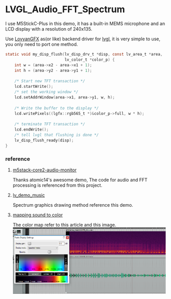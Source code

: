 # LVGL_Audio_FFT_Spectrum

I use M5StickC-Plus in this demo, it has a built-in MEMS microphone and an LCD display with a resolution of 240x135.

Use [LovyanGFX](https://github.com/lovyan03/LovyanGFX) as(or like) backend driver for [lvgl](https://github.com/lvgl/lvgl), it is very simple to use, you only need to port one method.

```C
static void my_disp_flush(lv_disp_drv_t *disp, const lv_area_t *area,
                          lv_color_t *color_p) {
    int w = (area->x2 - area->x1 + 1);
    int h = (area->y2 - area->y1 + 1);

    /* Start new TFT transaction */
    lcd.startWrite();
    /* set the working window */
    lcd.setAddrWindow(area->x1, area->y1, w, h);

    /* Write the buffer to the display */
    lcd.writePixels((lgfx::rgb565_t *)&color_p->full, w * h);

    /* terminate TFT transaction */
    lcd.endWrite();
    /* tell lvgl that flushing is done */
    lv_disp_flush_ready(disp);
}
```

### reference

1. [m5stack-core2-audio-monitor](https://github.com/atomic14/m5stack-core2-audio-monitor)

    Thanks atomic14's awesome demo, The code for audio and FFT processing is referenced from this project.

2. [lv_demo_music](https://github.com/lvgl/lv_demos/tree/master/src/lv_demo_music)
   
   Spectrum graphics drawing method reference this demo.

3. [mapping sound to color](https://designingsound.org/2017/12/20/mapping-sound-to-color/)

    The color map refer to this article and this image.
    ![Reaper_SpectralViews_02.png](./Reaper_SpectralViews_02.png)